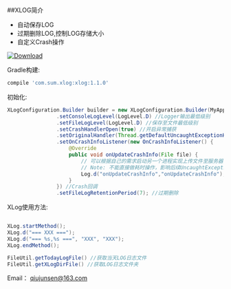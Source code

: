##XLOG简介
* 自动保存LOG
* 过期删除LOG,控制LOG存储大小
* 自定义Crash操作

[ ![Download](https://api.bintray.com/packages/qiu800820/maven/xlogUtils/images/download.svg) ](https://bintray.com/qiu800820/maven/xlogUtils/_latestVersion)

Gradle构建:
```javascript
compile 'com.sum.xlog:xlog:1.1.0'
```



初始化:<br>
```java
XLogConfiguration.Builder builder = new XLogConfiguration.Builder(MyApplication.this)
				.setConsoleLogLevel(LogLevel.D) //Logger输出最低级别
				.setFileLogLevel(LogLevel.D) //保存至文件最低级别
				.setCrashHandlerOpen(true) //开启异常捕获
				.setOriginalHandler(Thread.getDefaultUncaughtExceptionHandler()) //第三方统计
				.setOnCrashInfoListener(new OnCrashInfoListener() {
					@Override
					public void onUpdateCrashInfo(File file) {
						// 可以根据自己的需求启动另一个进程实现上传文件至服务器,
						// Note: 不能直接做耗时操作，影响后续UncaughtExceptionHandler
						Log.d("onUpdateCrashInfo","onUpdateCrashInfo");
					}
				}) //Crash回调
				.setFileLogRetentionPeriod(7); //过期删除
```

XLog使用方法:<br>
```java

XLog.startMethod();
XLog.d("=== XXX ===");
XLog.d("=== %s,%s ===", "XXX", "XXX");
XLog.endMethod();

FileUtil.getTodayLogFile() //获取当天LOG日志文件
FileUtil.getXLogDirFile() //获取LOG日志文件夹


```
Email： <qiujunsen@163.com><br>
